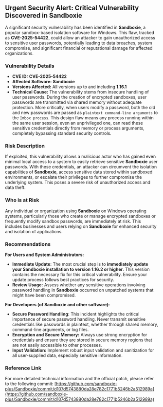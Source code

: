 ## Urgent Security Alert: Critical Vulnerability Discovered in **Sandboxie**

A significant security vulnerability has been identified in **Sandboxie**, a popular sandbox-based isolation software for Windows. This flaw, tracked as **CVE-2025-54422**, could allow an attacker to gain unauthorized access to sensitive user passwords, potentially leading to data breaches, system compromise, and significant financial or reputational damage for affected organizations.

### Vulnerability Details

*   **CVE ID:** **CVE-2025-54422**
*   **Affected Software:** **Sandboxie**
*   **Versions Affected:** All versions up to and including **1.16.1**
*   **Technical Cause:** The vulnerability stems from insecure handling of user passwords. During the creation of encrypted sandboxes, user passwords are transmitted via shared memory without adequate protection. More critically, when users modify a password, both the old and new passwords are passed as `plaintext command-line arguments` to the `Imbox process`. This design flaw means any process running within the same user session, even an unprivileged one, can read these sensitive credentials directly from memory or process arguments, completely bypassing standard security controls.

### Risk Description

If exploited, this vulnerability allows a malicious actor who has gained even minimal local access to a system to easily retrieve sensitive **Sandboxie** user passwords. With these credentials, an attacker can circumvent the isolation capabilities of **Sandboxie**, access sensitive data stored within sandboxed environments, or escalate their privileges to further compromise the underlying system. This poses a severe risk of unauthorized access and data theft.

### Who is at Risk

Any individual or organization using **Sandboxie** on Windows operating systems, particularly those who create or manage encrypted sandboxes or frequently modify sandbox passwords, are immediately at risk. This includes businesses and users relying on **Sandboxie** for enhanced security and isolation of applications.

### Recommendations

**For Users and System Administrators:**

*   **Immediate Update:** The most crucial step is to **immediately update your Sandboxie installation to version 1.16.2 or higher**. This version contains the necessary fix for this critical vulnerability. Ensure your update process follows best practices for security.
*   **Review Usage:** Assess whether any sensitive operations involving password handling in **Sandboxie** occurred on unpatched systems that might have been compromised.

**For Developers (of Sandboxie and other software):**

*   **Secure Password Handling:** This incident highlights the critical importance of secure password handling. Never transmit sensitive credentials like passwords in plaintext, whether through shared memory, command-line arguments, or log files.
*   **Encryption and Secure Memory:** Always use strong encryption for credentials and ensure they are stored in secure memory regions that are not easily accessible to other processes.
*   **Input Validation:** Implement robust input validation and sanitization for all user-supplied data, especially sensitive information.

### Reference Link

For more detailed technical information and the official patch, please refer to the following commit:
[https://github.com/sandboxie-plus/Sandboxie/commit/d107d5743880da28e782c1771b5246b2a512989a](https://github.com/sandboxie-plus/Sandboxie/commit/d107d5743880da28e782c1771b5246b2a512989a)